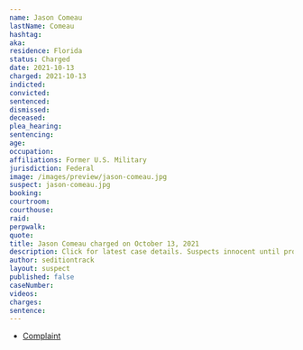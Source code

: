 ```yaml
---
name: Jason Comeau
lastName: Comeau
hashtag:
aka:
residence: Florida
status: Charged
date: 2021-10-13
charged: 2021-10-13
indicted:
convicted:
sentenced:
dismissed:
deceased:
plea_hearing:
sentencing:
age:
occupation:
affiliations: Former U.S. Military
jurisdiction: Federal
image: /images/preview/jason-comeau.jpg
suspect: jason-comeau.jpg
booking:
courtroom:
courthouse:
raid:
perpwalk:
quote:
title: Jason Comeau charged on October 13, 2021
description: Click for latest case details. Suspects innocent until proven guilty.
author: seditiontrack
layout: suspect
published: false
caseNumber:
videos:
charges:
sentence:
---
```

- [Complaint](https://extremism.gwu.edu/sites/g/files/zaxdzs2191/f/Jason%20Michael%20Comeau%20Criminal%20Complaint.pdf)
